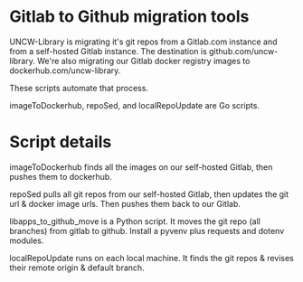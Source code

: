 # Gitlab to Github migration tools

UNCW-Library is migrating it's git repos from a Gitlab.com instance and from a self-hosted Gitlab instance.  The destination is github.com/uncw-library.  We're also migrating our Gitlab docker registry images to dockerhub.com/uncw-library.

These scripts automate that process.


imageToDockerhub, repoSed, and localRepoUpdate are Go scripts.

# Script details
imageToDockerhub finds all the images on our self-hosted Gitlab, then pushes them to dockerhub.

repoSed pulls all git repos from our self-hosted Gitlab, then updates the git url & docker image urls.  Then pushes them back to our Gitlab.

libapps_to_github_move is a Python script.  It moves the git repo (all branches) from gitlab to github.  Install a pyvenv plus requests and dotenv modules.

localRepoUpdate runs on each local machine.  It finds the git repos & revises their remote origin & default branch.
